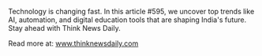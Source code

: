 Technology is changing fast. In this article #595, we uncover top trends like AI, automation, and digital education tools that are shaping India's future. Stay ahead with Think News Daily.

Read more at: www.thinknewsdaily.com